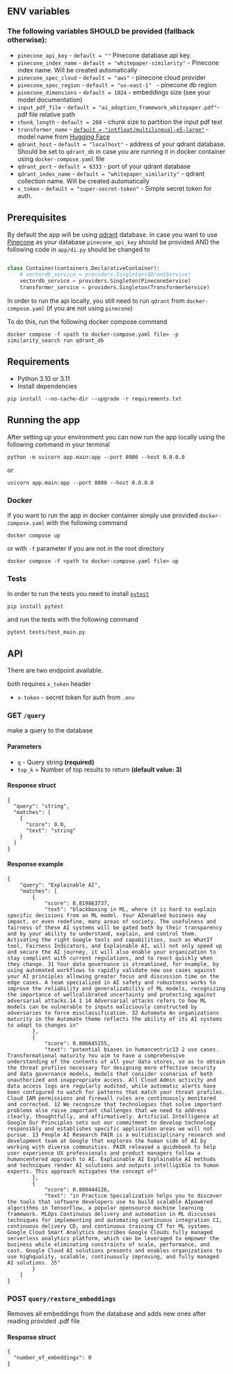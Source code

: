 ## **ENV variables**

### **The following variables SHOULD be provided (fallback otherwise):**

- `pinecone_api_key` - `default = ""`  Pinecone database api key.
- `pinecone_index_name` - `default = "whitepaper-similarity"` - Pinecone index name. Will be created automatically
- `pinecone_spec_cloud` - `default = "aws"` - pinecone cloud provider
- `pinecone_spec_region` - `default = "us-east-1" ` - pinecone db region
- `pinecone_dimensions` - `default = 1024` - embeddings size (see your model documentation)
- `input_pdf_file` - `default = "ai_adoption_framework_whitepaper.pdf"`- pdf file relative path
- `chunk_length` - `default = 200` - chunk size to partition the input pdf text
- `transformer_name` - [
  `default = "intfloat/multilingual-e5-large"`](https://huggingface.co/intfloat/multilingual-e5-large) - model name
  from [Hugging Face](https://huggingface.co/)
- `qdrant_host` - `default = "localhost"` - address of your qdrant database. Should be set to `qdrant_db` in case you
  are running it in docker container using `docker-compose.yaml` file
- `qdrant_port` - `default = 6333` - port of your qdrant database
- `qdrant_index_name` - `default = "whitepaper_similarity"` - qdrant collection name. Will be created automatically
- `x_token` - `default = "super-secret-token"` - Simple secret token for auth.

## Prerequisites

By default the app will be using [qdrant](https://qdrant.tech/) database. 
In case you want to use [Pinecone](https://www.pinecone.io/) as your database `pinecone_api_key` should be provided AND the following code in `app/di.py` should be changed to
```python

class Container(containers.DeclarativeContainer):
    # vectordb_service = providers.Singleton(QDrantService)
    vectordb_service = providers.Singleton(PineconeService)
    transformer_service = providers.Singleton(TransformerService)

```

In order to run the api locally, you still need to run `qdrant` from `docker-compose.yaml` (if you are not using `pinecone`)

To do this, run the following docker compose command
```
docker compose -f <path to docker-compose.yaml file> -p similarity_search run qdrant_db
```

## Requirements

* Python 3.10 or 3.11
* Install dependencies
```
pip install --no-cache-dir --upgrade -r requirements.txt
```


## Running the app


After setting up your environment you can now run the app locally using the following command in your terminal
```
python -m uvicorn app.main:app --port 8000 --host 0.0.0.0
```

or
```
uvicorn app.main:app --port 8000 --host 0.0.0.0
```


### Docker

If you want to run the app in docker container simply use provided `docker-compose.yaml` with the following command
```
docker compose up
```

or with `-f` parameter if you are not in the root directory
```
docker compose -f <path to docker-compose.yaml file> up
```



### Tests

In order to run the tests you need to install [`pytest`](https://docs.pytest.org/en/stable/)

```
pip install pytest
```

and run the tests with the following command
```
pytest tests/test_main.py
```



## API

There are two endpoint available.

both requires `x_token` header

* `x-token` - secret token for auth from `.env`


### GET `/query` 
make a query to the database

#### Parameters
* `q` - Query string **(required)**
* `top_k` = Number of top results to return **(default value: 3)**

#### Response struct

```
{
  "query": "string",
  "matches": [
    {
      "score": 0.0,
      "text": "string"
    }
  ]
}
```


#### Response example
```
{
	"query": "Explainable AI",
	"matches": [
		{
			"score": 0.819863737,
			"text": "blackboxing in ML, where it is hard to explain specific decisions from an ML model. Your AIenabled business may impact, or even redefine, many areas of society. The usefulness and fairness of these AI systems will be gated both by their transparency and by your ability to understand, explain, and control them. Activating the right Google tools and capabilities, such as WhatIf tool, Fairness Indicators, and Explainable AI, will not only speed up and secure the AI journey, it will also enable your organization to stay compliant with current regulations, and to react quickly when they change. 31 Your data governance is streamlined, for example, by using automated workflows to rapidly validate new use cases against your AI principles allowing greater focus and discussion time on the edge cases. A team specialized in AI safety and robustness works to improve the reliability and generalizability of ML models, recognizing the importance of wellcalibrated uncertainty and protecting against adversarial attacks.14 1 14 Adversarial attacks refers to how ML models can be vulnerable to inputs maliciously constructed by adversaries to force misclassification. 32 Automate An organizations maturity in the Automate theme reflects the ability of its AI systems to adapt to changes in"
		},
		{
			"score": 0.806645155,
			"text": "potential biases in humancentric13 2 use cases. Transformational maturity You aim to have a comprehensive understanding of the contents of all your data stores, so as to obtain the threat profiles necessary for designing more effective security and data governance models, models that consider scenarios of both unauthorized and inappropriate access. All Cloud Admin activity and data access logs are regularly audited, while automatic alerts have been configured to watch for patterns that match your threat profiles. Cloud IAM permissions and firewall rules are continuously monitored and corrected. 12 We recognize that technologies that solve important problems also raise important challenges that we need to address clearly, thoughtfully, and affirmatively. Artificial Intelligence at Google Our Principles sets out our commitment to develop technology responsibly and establishes specific application areas we will not pursue. 13 People AI Research PAIR is a multidisciplinary research and development team at Google that explores the human side of AI by working with diverse communities. PAIR released a guidebook to help user experience UX professionals and product managers follow a humancentered approach to AI. Explainable AI Explainable AI methods and techniques render AI solutions and outputs intelligible to human experts. This approach mitigates the concept of"
		},
		{
			"score": 0.800444126,
			"text": "in Practice Specialization helps you to discover the tools that software developers use to build scalable AIpowered algorithms in TensorFlow, a popular opensource machine learning framework. MLOps Continuous delivery and automation in ML discusses techniques for implementing and automating continuous integration CI, continuous delivery CD, and continuous training CT for ML systems. Google Cloud Smart Analytics describes Google Clouds fully managed serverless analytics platform, which can be leveraged to empower the business while eliminating constraints of scale, performance, and cost. Google Cloud AI solutions presents and enables organizations to use highquality, scalable, continuously improving, and fully managed AI solutions. 35"
		}
	]
}
```

### POST `query/restore_embeddings` 
Removes all embeddings from the database and adds new ones after reading provided .pdf file

#### Response struct

```
{
  "number_of_embeddings": 0
}
```


